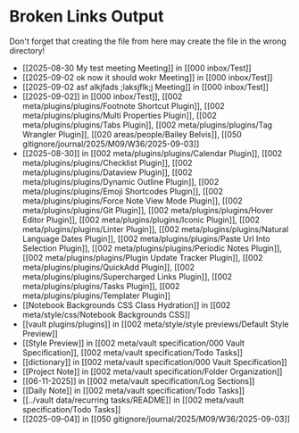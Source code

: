 # Broken Links Output

Don't forget that creating the file from here may create the file in the wrong directory!

- [[2025-08-30 My test meeting Meeting]] in [[000 inbox/Test]]
- [[2025-09-02 ok now it should wokr Meeting]] in [[000 inbox/Test]]
- [[2025-09-02 asf alkjfads ;laksjflk;j Meeting]] in [[000 inbox/Test]]
- [[2025-09-02]] in [[000 inbox/Test]], [[002 meta/plugins/plugins/Footnote Shortcut Plugin]], [[002 meta/plugins/plugins/Multi Properties Plugin]], [[002 meta/plugins/plugins/Tabs Plugin]], [[002 meta/plugins/plugins/Tag Wrangler Plugin]], [[020 areas/people/Bailey Belvis]], [[050 gitignore/journal/2025/M09/W36/2025-09-03]]
- [[2025-08-30]] in [[002 meta/plugins/plugins/Calendar Plugin]], [[002 meta/plugins/plugins/Checklist Plugin]], [[002 meta/plugins/plugins/Dataview Plugin]], [[002 meta/plugins/plugins/Dynamic Outline Plugin]], [[002 meta/plugins/plugins/Emoji Shortcodes Plugin]], [[002 meta/plugins/plugins/Force Note View Mode Plugin]], [[002 meta/plugins/plugins/Git Plugin]], [[002 meta/plugins/plugins/Hover Editor Plugin]], [[002 meta/plugins/plugins/Iconic Plugin]], [[002 meta/plugins/plugins/Linter Plugin]], [[002 meta/plugins/plugins/Natural Language Dates Plugin]], [[002 meta/plugins/plugins/Paste Url Into Selection Plugin]], [[002 meta/plugins/plugins/Periodic Notes Plugin]], [[002 meta/plugins/plugins/Plugin Update Tracker Plugin]], [[002 meta/plugins/plugins/QuickAdd Plugin]], [[002 meta/plugins/plugins/Supercharged Links Plugin]], [[002 meta/plugins/plugins/Tasks Plugin]], [[002 meta/plugins/plugins/Templater Plugin]]
- [[Notebook Backgrounds CSS Class Hydration]] in [[002 meta/style/css/Notebook Backgrounds CSS]]
- [[vault plugins/plugins]] in [[002 meta/style/style previews/Default Style Preview]]
- [[Style Preview]] in [[002 meta/vault specification/000 Vault Specification]], [[002 meta/vault specification/Todo Tasks]]
- [[dictionary]] in [[002 meta/vault specification/000 Vault Specification]]
- [[Project Note]] in [[002 meta/vault specification/Folder Organization]]
- [[06-11-2025]] in [[002 meta/vault specification/Log Sections]]
- [[Daily Note]] in [[002 meta/vault specification/Todo Tasks]]
- [[../vault data/recurring tasks/README]] in [[002 meta/vault specification/Todo Tasks]]
- [[2025-09-04]] in [[050 gitignore/journal/2025/M09/W36/2025-09-03]]
